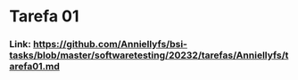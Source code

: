 # Tarefa 01
### Link: https://github.com/Anniellyfs/bsi-tasks/blob/master/softwaretesting/20232/tarefas/Anniellyfs/tarefa01.md
